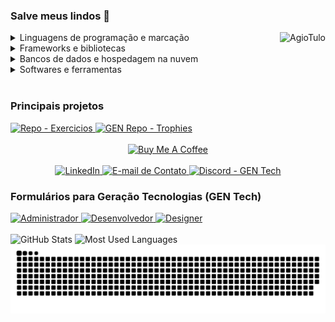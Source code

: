<!-- Descrição -->
<h3>Salve meus lindos 👋</h3>

<!-- Habilidades -->
<div>
    <img align="right" alt="AgioTulo" src="https://cdn.discordapp.com/emojis/758866965904228362.png?v=1">
    <!-- https://img.shields.io/badge/--svg?style=for-the-badge&logo=&logoColor=&color= -->
    <details>
        <summary>Linguagens de programação e marcação</summary>
        <p>
            <a href="https://github.com/search?&q=user%3ACartulo+language%3Acsharp">
                <img alt="C#" src="https://img.shields.io/badge/-C%23-svg?style=for-the-badge&logo=c-sharp&logoColor=white&color=purple">
            </a>
            <a href="https://github.com/search?&q=user%3ACartulo+language%3Acss">
                <img alt="CSS" src="https://img.shields.io/badge/-CSS-svg?style=for-the-badge&logo=css3&logoColor=white&color=blue">
            </a>
            <a href="https://github.com/search?&q=user%3ACartulo+language%3Ahtml">
                <img alt="HTML" src="https://img.shields.io/badge/-HTML-svg?style=for-the-badge&logo=html5&logoColor=white&color=red">
            </a>
            <a href="https://github.com/search?&q=user%3ACartulo+language%3Ajava">
                <img alt="Java" src="https://img.shields.io/badge/-Java-svg?style=for-the-badge&logo=java&logoColor=white&color=blue">
            </a>
            <a href="https://github.com/search?&q=user%3ACartulo+language%3Ajavascript">
                <img alt="JavaScript" src="https://img.shields.io/badge/-JavaScript-svg?style=for-the-badge&logo=javascript&logoColor=black&color=yellow"></a>
            <a href="https://github.com/search?&q=user%3ACartulo+language%3Ajavascript">
                <img alt="Node.JS" src="https://img.shields.io/badge/-Node.JS-svg?style=for-the-badge&logo=node.js&logoColor=black&color=green"></a>
            <a href="https://github.com/search?&q=user%3ACartulo+language%3Apython">
                <img alt="Python" src="https://img.shields.io/badge/-Python-svg?style=for-the-badge&logo=python&logoColor=white&color=blue">
            </a>
            <a href="https://github.com/search?&q=user%3ACartulo+language%3Atypescript">
                <img alt="TypeScript" src="https://img.shields.io/badge/-TypeScript-svg?style=for-the-badge&logo=typescript&logoColor=white&color=blue">
            </a>
        </p>
    </details>
    <details>
        <summary>Frameworks e bibliotecas</summary>
        <p>
            <a href="#">
                <img alt="Angular" src="https://img.shields.io/badge/-Angular-svg?style=for-the-badge&logo=angular&logoColor=white&color=red">
            </a>
            <a href="#">
                <img alt="Bootstrap" src="https://img.shields.io/badge/-Bootstrap-svg?style=for-the-badge&logo=bootstrap&logoColor=white&color=purple">
            </a>
            <a href="#">
                <img alt="Ionic" src="https://img.shields.io/badge/-Ionic-svg?style=for-the-badge&logo=ionic&logoColor=white&color=blue">
            </a>
            <a href="#">
                <img alt="Vue" src="https://img.shields.io/badge/-Vue-svg?style=for-the-badge&logo=vue.js&logoColor=white&color=darkgreen">
            </a>
        </p>
    </details>
    <details>
        <summary>Bancos de dados e hospedagem na nuvem</summary>
        <p>
            <a href="#">
                <img alt="MySQL" src="https://img.shields.io/badge/-MySQL-svg?style=for-the-badge&logo=mysql&logoColor=white&color=blue">
            </a>
            <a href="#">
                <img alt="Notion" src="https://img.shields.io/badge/-Notion-svg?style=for-the-badge&logo=notion&logoColor=white&color=black">
            </a>
            <a href="#">
                <img alt="SQL Server" src="https://img.shields.io/badge/-Microsoft%20SQL%20Server-svg?style=for-the-badge&logo=microsoft-sql-server&logoColor=white&color=red">
            </a>
        </p>
    </details>
    <details>
        <summary>Softwares e ferramentas</summary>
        <p>
            <a href="#"><img alt="Adobe Photoshop" src="https://img.shields.io/badge/-Adobe%20Photoshop-svg?style=for-the-badge&logo=adobe-photoshop&logoColor=darkblue&color=blue"></a>
        </p>
    </details>
</div>
<br>

<!-- Projetos -->
<div>
    <h3>Principais projetos</h3>
    <a href="https://github.com/Cartulo/Exercicios">
        <img alt="Repo - Exercicios" src="https://github-readme-stats.vercel.app/api/pin?username=cartulo&repo=Exercicios&layout=compact&theme=tokyonight" height="150em">
    </a>
    <a href="https://github.com/geracao/gen-trophies">
        <img alt="GEN Repo - Trophies" src="https://github-readme-stats.vercel.app/api/pin?username=geracao&repo=gen-trophies&layout=compact&theme=tokyonight" height="150em">
    </a>
</div>
<br>

<!-- Suporte e Links -->
<div align="center">
    <a href="https://www.buymeacoffee.com/cartulo" target="_blank">
        <img src="https://cdn.buymeacoffee.com/buttons/v2/default-violet.png" alt="Buy Me A Coffee"style="height:60px!important;width:217px!important;">
    </a>
</div>
<br>

<!-- CONTACT WITH ME + Forms GEN Tech -->
<div>
    <div align="center">
        <a href="https://linkedin.com/in/gil-tulo" target="_blank">
            <img alt="LinkedIn" src="https://img.shields.io/badge/-LinkedIn-svg?style=for-the-badge&logo=linkedin&color=blue">
        </a>
        <a href="mailto:contato.gil.tulo@gmail.com" target="_blank">
            <img alt="E-mail de Contato" src="https://img.shields.io/badge/-Gmail-svg?style=for-the-badge&logo=gmail&logoColor=white&color=red">
        </a>
        <a href="https://discord.gg/ezXs7ZhA7T" target="_blank">
            <img alt="Discord - GEN Tech" src="https://img.shields.io/badge/-GEN%20Tech-svg?style=for-the-badge&logo=discord&logoColor=white&color=blue">
        </a>
    </div>
    <div>
        <h3>Formulários para Geração Tecnologias (GEN Tech)</h3>
        <a href="https://forms.gle/uMGjamYAspHvoCkQ8" target="_blank">
            <img alt="Administrador" src="https://img.shields.io/badge/-Administrador-svg?style=for-the-badge&logoColor=white&color=blue">
        </a>
        <a href="https://forms.gle/wY4dRcFsMFqDewsV9" target="_blank">
            <img alt="Desenvolvedor" src="https://img.shields.io/badge/-Desenvolvedor-svg?style=for-the-badge&logoColor=white&color=purple">
        </a>
        <a href="https://forms.gle/LRXp7Y2najeQFbN39" target="_blank">
            <img alt="Designer" src="https://img.shields.io/badge/-Designer-svg?style=for-the-badge&logoColor=white&color=green">
        </a> 
    </div>
</div>
<br>

<!-- STATISTICS -->
<div> 
    <!-- <a href="https://github.com/cartulo"> -->
    <img alt="GitHub Stats" height="170em" src="https://github-readme-stats.vercel.app/api?username=cartulo&show_icons=true&theme=tokyonight&include_all_commits=true&count_private=true"/>
    <img alt="Most Used Languages" height="170em" src="https://github-readme-stats.vercel.app/api/top-langs/?username=cartulo&layout=compact&langs_count=7&theme=tokyonight"/>
    <img alt="Snake Animation" src="https://github.com/cartulo/cartulo/blob/output/github-contribution-grid-snake.svg"/> 
</div>